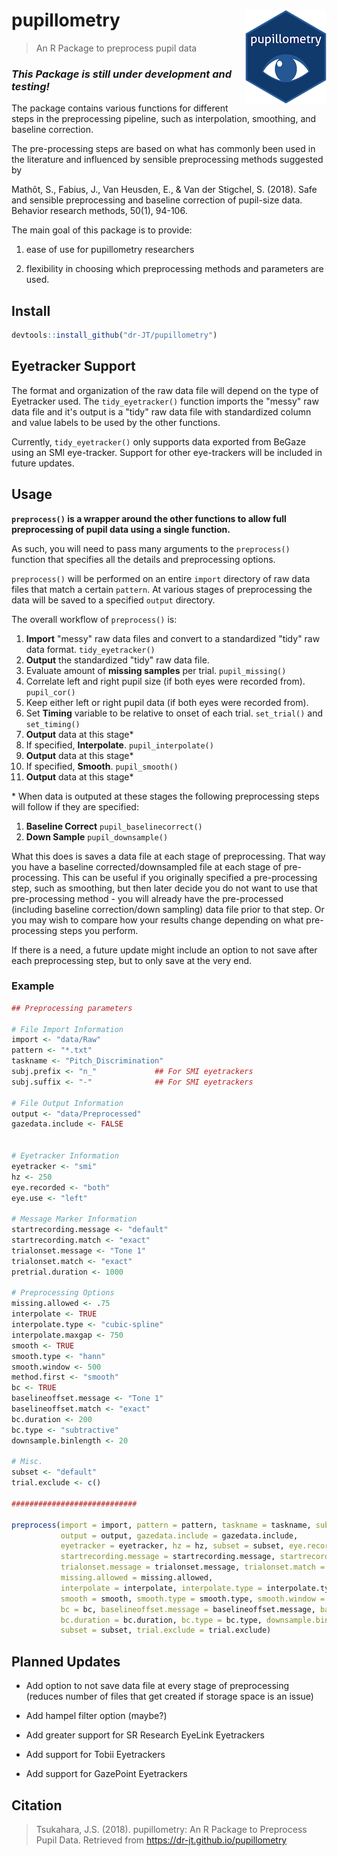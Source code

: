 # pupillometry <img src = "man/figures/logo_small.png" align = "right" />

> An R Package to preprocess pupil data

### _This Package is still under development and testing!_

The package contains various functions for different steps in the preprocessing pipeline, such as interpolation, smoothing, and baseline correction.

The pre-processing steps are based on what has commonly been used in the literature and influenced by sensible preprocessing methods suggested by

Mathôt, S., Fabius, J., Van Heusden, E., & Van der Stigchel, S. (2018). Safe and sensible preprocessing and baseline correction of pupil-size data. Behavior research methods, 50(1), 94-106.

The main goal of this package is to provide:

1) ease of use for pupillometry researchers

2) flexibility in choosing which preprocessing methods and parameters are used. 

## Install

```r
devtools::install_github("dr-JT/pupillometry")
```

## Eyetracker Support

The format and organization of the raw data file will depend on the type of Eyetracker used. The `tidy_eyetracker()` function imports the "messy" raw data file and it's output is a "tidy" raw data file with standardized column and value labels to be used by the other functions. 

Currently, `tidy_eyetracker()` only supports data exported from BeGaze using an SMI eye-tracker. Support for other eye-trackers will be included in future updates.

## Usage

**`preprocess()` is a wrapper around the other functions to allow full preprocessing of pupil data using a single function.**

As such, you will need to pass many arguments to the `preprocess()` function that specifies all the details and preprocessing options.

`preprocess()` will be performed on an entire `import` directory of raw data files that match a certain `pattern`. At various stages of preprocessing the data will be saved to a specified `output` directory.

The overall workflow of `preprocess()` is:

1. **Import** "messy" raw data files and convert to a standardized "tidy" raw data format. `tidy_eyetracker()`
2. **Output** the standardized "tidy" raw data file.
3. Evaluate amount of **missing samples** per trial. `pupil_missing()`
4. Correlate left and right pupil size (if both eyes were recorded from). `pupil_cor()`
5. Keep either left or right pupil data (if both eyes were recorded from).
6. Set **Timing** variable to be relative to onset of each trial. `set_trial()` and `set_timing()`
7. **Output** data at this stage*
8. If specified, **Interpolate**. `pupil_interpolate()`
9. **Output** data at this stage*
10. If specified, **Smooth**. `pupil_smooth()`
11. **Output** data at this stage*

\* When data is outputed at these stages the following preprocessing steps will follow if they are specified:
1. **Baseline Correct** `pupil_baselinecorrect()`
2. **Down Sample** `pupil_downsample()`

What this does is saves a data file at each stage of preprocessing. That way you have a baseline corrected/downsampled file at each stage of pre-processing. This can be useful if you originally specified a pre-processing step, such as smoothing, but then later decide you do not want to use that pre-processing method - you will already have the pre-processed (including baseline correction/down sampling) data file prior to that step. Or you may wish to compare how your results change depending on what pre-processing steps you perform.

If there is a need, a future update might include an option to not save after each preprocessing step, but to only save at the very end.

### Example
```r
## Preprocessing parameters

# File Import Information
import <- "data/Raw"
pattern <- "*.txt"
taskname <- "Pitch_Discrimination"
subj.prefix <- "n_"             ## For SMI eyetrackers
subj.suffix <- "-"              ## For SMI eyetrackers

# File Output Information
output <- "data/Preprocessed"
gazedata.include <- FALSE


# Eyetracker Information
eyetracker <- "smi"
hz <- 250
eye.recorded <- "both"
eye.use <- "left"

# Message Marker Information
startrecording.message <- "default"
startrecording.match <- "exact"
trialonset.message <- "Tone 1" 
trialonset.match <- "exact"
pretrial.duration <- 1000

# Preprocessing Options
missing.allowed <- .75
interpolate <- TRUE
interpolate.type <- "cubic-spline"
interpolate.maxgap <- 750
smooth <- TRUE
smooth.type <- "hann"
smooth.window <- 500
method.first <- "smooth"
bc <- TRUE
baselineoffset.message <- "Tone 1"
baselineoffset.match <- "exact"
bc.duration <- 200
bc.type <- "subtractive"
downsample.binlength <- 20

# Misc.
subset <- "default"
trial.exclude <- c()

############################

preprocess(import = import, pattern = pattern, taskname = taskname, subj.prefix = subj.prefix, subj.suffix = subj.suffix, 
           output = output, gazedata.include = gazedata.include,
           eyetracker = eyetracker, hz = hz, subset = subset, eye.recorded = eye.recorded, eye.use = eye.use, 
           startrecording.message = startrecording.message, startrecording.match = startrecording.match,
           trialonset.message = trialonset.message, trialonset.match = trialonset.match, pretrial.duration = pretrial.duration,
           missing.allowed = missing.allowed,
           interpolate = interpolate, interpolate.type = interpolate.type, interpolate.maxgap = interpolate.maxgap,
           smooth = smooth, smooth.type = smooth.type, smooth.window = smooth.window, method.first = method.first,
           bc = bc, baselineoffset.message = baselineoffset.message, baselineoffset.match = baselineoffset.match,
           bc.duration = bc.duration, bc.type = bc.type, downsample.binlength = downsample.binlength,
           subset = subset, trial.exclude = trial.exclude)
```

## Planned Updates

* Add option to not save data file at every stage of preprocessing (reduces number of files that get created if storage space is an issue)

* Add hampel filter option (maybe?)

* Add greater support for SR Research EyeLink Eyetrackers

* Add support for Tobii Eyetrackers

* Add support for GazePoint Eyetrackers

## Citation

> Tsukahara, J.S. (2018). pupillometry: An R Package to Preprocess Pupil Data. Retrieved from https://dr-jt.github.io/pupillometry
